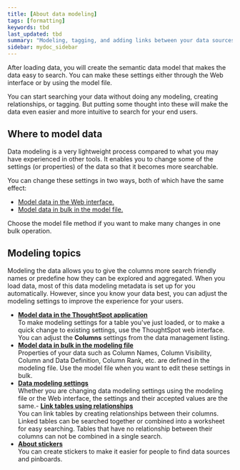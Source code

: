 ```yaml
---
title: [About data modeling]
tags: [formatting]
keywords: tbd
last_updated: tbd
summary: "Modeling, tagging, and adding links between your data sources can make the data even easier to search."
sidebar: mydoc_sidebar
---
```

After loading data, you will create the semantic data model that makes the data easy to search. You can make these settings either through the Web interface or by using the model file.

You can start searching your data without doing any modeling, creating relationships, or tagging. But putting some thought into these will make the data even easier and more intuitive to search for your end users.


## Where to model data

Data modeling is a very lightweight process compared to what you may have experienced in other tools. It enables you to change some of the settings (or properties) of the data so that it becomes more searchable.

You can change these settings in two ways, both of which have the same effect:

* [Model data in the Web interface.](../../shared/conrefs/../../admin/data_modeling/model_data_in_UI.html)
* [Model data in bulk in the model file.](../../shared/conrefs/../../admin/data_modeling/edit_model_file.html#)

Choose the model file method if you want to make many changes in one bulk operation.

## Modeling topics

Modeling the data allows you to give the columns more search friendly names or predefine how they can be explored and aggregated. When you load data, most of this data modeling metadata is set up for you automatically. However, since you know your data best, you can adjust the modeling settings to improve the experience for your users.


-   **[Model data in the ThoughtSpot application](../../admin/data_modeling/model_data_in_UI.html)**  
To make modeling settings for a table you've just loaded, or to make a quick change to existing settings, use the ThoughtSpot web interface. You can adjust the **Columns** settings from the data management listing.
-   **[Model data in bulk in the modeling file](../../admin/data_modeling/edit_model_file.html)**  
Properties of your data such as Column Names, Column Visibility, Column and Data Definition, Column Rank, etc. are defined in the modeling file. Use the model file when you want to edit these settings in bulk.
-   **[Data modeling settings](../../admin/data_modeling/data_modeling_settings.html)**  
Whether you are changing data modeling settings using the modeling file or the Web interface, the settings and their accepted values are the same.-   **[Link tables using relationships](../../admin/data_modeling/about_relationships.html)**  
You can link tables by creating relationships between their columns. Linked tables can be searched together or combined into a worksheet for easy searching. Tables that have no relationship between their columns can not be combined in a single search.
-   **[About stickers](../../admin/data_modeling/stickers_concept.html)**  
 You can create stickers to make it easier for people to find data sources and pinboards.
